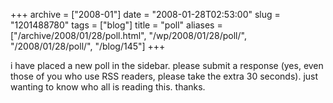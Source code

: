 +++
archive = ["2008-01"]
date = "2008-01-28T02:53:00"
slug = "1201488780"
tags = ["blog"]
title = "poll"
aliases = ["/archive/2008/01/28/poll.html", "/wp/2008/01/28/poll/", "/2008/01/28/poll/", "/blog/145"]
+++

i have placed a new poll in the sidebar. please submit a response (yes,
even those of you who use RSS readers, please take the extra 30 seconds).
just wanting to know who all is reading this. thanks.

